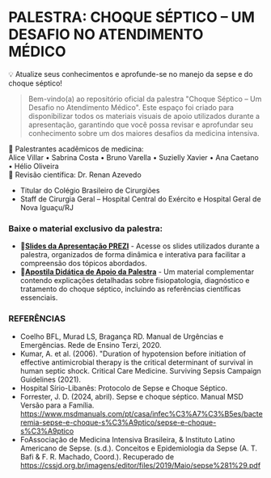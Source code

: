 # PALESTRA: CHOQUE SÉPTICO – UM DESAFIO NO ATENDIMENTO MÉDICO
 
💡 Atualize seus conhecimentos e aprofunde-se no manejo da sepse e do choque séptico!

>  Bem-vindo(a) ao repositório oficial da palestra "Choque Séptico – Um Desafio no Atendimento Médico". Este espaço foi criado para disponibilizar todos os materiais visuais de apoio utilizados durante a apresentação, garantindo que você possa revisar e aprofundar seu conhecimento sobre um dos maiores desafios da medicina intensiva.

:large_blue_circle:  Palestrantes acadêmicos de medicina:  <br> 
Alice Villar • Sabrina Costa • Bruno Varella • Suzielly Xavier • Ana Caetano • Hélio Oliveira
 <br> 
:large_blue_circle:  Revisão científica: Dr. Renan Azevedo <br> 
*  Titular do Colégio Brasileiro de Cirurgiões <br>
*  Staff de Cirurgia Geral – Hospital Central do Exército e Hospital Geral de Nova Iguaçu/RJ

### Baixe o material exclusivo da palestra: 

* 🔗[**Slides da Apresentação PREZI**](https://www.bibliometrix.org/home/) - Acesse os slides utilizados durante a palestra, organizados de forma dinâmica e interativa para facilitar a compreensão dos tópicos abordados.   
* 🔗[**Apostila Didática de Apoio da Palestra**](https://www.scopus.com/) - Um material complementar contendo explicações detalhadas sobre fisiopatologia, diagnóstico e tratamento do choque séptico, incluindo as referências científicas essenciais.  
 


### REFERÊNCIAS
* Coelho BFL, Murad LS, Bragança RD. Manual de Urgências e Emergências. Rede de Ensino Terzi, 2020.
* Kumar, A. et al. (2006). "Duration of hypotension before initiation of effective antimicrobial therapy is the critical determinant of survival in human septic shock.  Critical Care Medicine.
Surviving Sepsis Campaign Guidelines (2021).
* Hospital Sírio-Libanês: Protocolo de Sepse e Choque Séptico.
* Forrester, J. D. (2024, abril). Sepse e choque séptico. Manual MSD Versão para a Família.  https://www.msdmanuals.com/pt/casa/infec%C3%A7%C3%B5es/bacteremia-sepse-e-choque-s%C3%A9ptico/sepse-e-choque-s%C3%A9ptico
* FoAssociação de Medicina Intensiva Brasileira, & Instituto Latino Americano de Sepse. (s.d.). Conceitos e Epidemiologia da Sepse (A. T. Bafi & F. R. Machado, Coord.). Recuperado de https://cssjd.org.br/imagens/editor/files/2019/Maio/sepse%281%29.pdf



